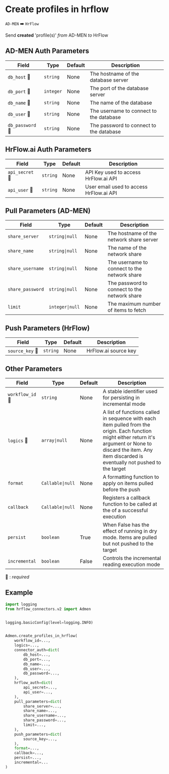 # Create profiles in hrflow
`AD-MEN` :arrow_right: `HrFlow`

Send **created** 'profile(s)' _from_ AD-MEN _to_ HrFlow



## AD-MEN Auth Parameters

| Field | Type | Default | Description |
| ----- | ---- | ------- | ----------- |
| `db_host` :red_circle: | `string` | None | The hostname of the database server |
| `db_port` :red_circle: | `integer` | None | The port of the database server |
| `db_name` :red_circle: | `string` | None | The name of the database |
| `db_user` :red_circle: | `string` | None | The username to connect to the database |
| `db_password` :red_circle: | `string` | None | The password to connect to the database |

## HrFlow.ai Auth Parameters

| Field | Type | Default | Description |
| ----- | ---- | ------- | ----------- |
| `api_secret` :red_circle: | `string` | None | API Key used to access HrFlow.ai API |
| `api_user` :red_circle: | `string` | None | User email used to access HrFlow.ai API |

## Pull Parameters (AD-MEN)

| Field | Type | Default | Description |
| ----- | ---- | ------- | ----------- |
| `share_server`  | `string\|null` | None | The hostname of the network share server |
| `share_name`  | `string\|null` | None | The name of the network share |
| `share_username`  | `string\|null` | None | The username to connect to the network share |
| `share_password`  | `string\|null` | None | The password to connect to the network share |
| `limit`  | `integer\|null` | None | The maximum number of items to fetch |

## Push Parameters (HrFlow)

| Field | Type | Default | Description |
| ----- | ---- | ------- | ----------- |
| `source_key` :red_circle: | `string` | None | HrFlow.ai source key |

## Other Parameters

| Field | Type | Default | Description |
| ----- | ---- | ------- | ----------- |
| `workflow_id` :red_circle: | `string` | None | A stable identifier used for persisting in incremental mode |
| `logics` :red_circle: | `array\|null` | None | A list of functions called in sequence with each item pulled from the origin. Each function might either return it's argument or None to discard the item. Any item discarded is eventually not pushed to the target |
| `format`  | `Callable\|null` | None | A formatting function to apply on items pulled before the push |
| `callback`  | `Callable\|null` | None | Registers a callback function to be called at the of a successful execution |
| `persist`  | `boolean` | True | When False has the effect of running in dry mode. Items are pulled but not pushed to the target |
| `incremental`  | `boolean` | False | Controls the incremental reading execution mode |

:red_circle: : *required*

## Example

```python
import logging
from hrflow_connectors.v2 import Admen


logging.basicConfig(level=logging.INFO)


Admen.create_profiles_in_hrflow(
    workflow_id=...,
    logics=...,
    connector_auth=dict(
        db_host=...,
        db_port=...,
        db_name=...,
        db_user=...,
        db_password=...,
    ),
    hrflow_auth=dict(
        api_secret=...,
        api_user=...,
    ),
    pull_parameters=dict(
        share_server=...,
        share_name=...,
        share_username=...,
        share_password=...,
        limit=...,
    ),
    push_parameters=dict(
        source_key=...,
    ),
    format=...,
    callback=...,
    persist=...,
    incremental=...
)
```